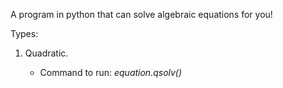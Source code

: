 A program in python that can solve algebraic equations for you!

Types:

1. Quadratic. 

   - Command to run: *equation.qsolv()*